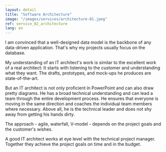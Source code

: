 ```yaml
---
layout: detail
title: "Software Architecture"
image: "/images/services/architecture-01.jpeg"
ref: service_02_architecture
lang: en
---
```


I am convinced that a well-designed data model is the backbone of any data-driven application. That's why my projects usually focus on the database.

My understanding of an IT architect's work is similar to the excellent work of a real architect: 
It starts with listening to the customer and understanding what they want. The drafts, prototypes, and mock-ups he produces are state-of-the-art.

But an IT architect is not only proficient in PowerPoint and can also draw pretty diagrams. He has a broad technical understanding and can lead a team through the entire development process. He ensures that everyone is moving in the same direction and coaches the individual team members where necessary. Above all, he is the technical leader and does not shy away from getting his hands dirty.

The approach - agile, waterfall, V-model - depends on the project goals and the customer's wishes.

A good IT architect works at eye level with the technical project manager. Together they achieve the project goals on time and in the budget.